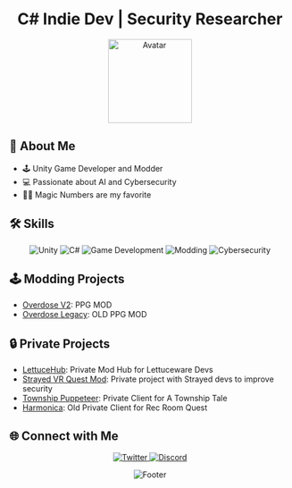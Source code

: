 <!-- Header -->
<h1 align="center">
 C# Indie Dev | Security Researcher
</h1>

<!-- Avatar -->
<p align="center">
 <img src="https://avatars.githubusercontent.com/u/77551307?v=4" alt="Avatar" width="150" height="150">
</p>

<!-- About Me -->
## 🚀 About Me

- 🕹️ Unity Game Developer and Modder
- 💻 Passionate about AI and Cybersecurity
- 🧙‍♂️ Magic Numbers are my favorite

<!-- Skills -->
## 🛠️ Skills

<p align="center">
 <img src="https://img.shields.io/badge/-Unity-000000?style=for-the-badge&logo=unity&logoColor=white" alt="Unity">
 <img src="https://img.shields.io/badge/-C%23-239120?style=for-the-badge&logo=c-sharp&logoColor=white" alt="C#">
 <img src="https://img.shields.io/badge/-Game%20Development-3498DB?style=for-the-badge" alt="Game Development">
 <img src="https://img.shields.io/badge/-Modding-8E44AD?style=for-the-badge" alt="Modding">
 <img src="https://img.shields.io/badge/-Cybersecurity-FF7F50?style=for-the-badge" alt="Cybersecurity">
</p>

<!-- Modding Projects -->
## 🕹️ Modding Projects

- [Overdose V2](https://github.com/MerelyMiserable/Overdose-V2): PPG MOD
- [Overdose Legacy](https://github.com/MerelyMiserable/Overdose-Legacy): OLD PPG MOD

<!-- Private Projects -->
## 🔒 Private Projects

- [LettuceHub](): Private Mod Hub for Lettuceware Devs
- [Strayed VR Quest Mod](): Private project with Strayed devs to improve security
- [Township Puppeteer](): Private Client for A Township Tale
- [Harmonica](): Old Private Client for Rec Room Quest

<!-- Connect with Me -->
## 🌐 Connect with Me

<p align="center">
 <a href="https://twitter.com/MerelyMisery">
   <img src="https://img.shields.io/badge/Twitter-1DA1F2?style=for-the-badge&logo=twitter&logoColor=white" alt="Twitter">
 </a>
 <a href="https://discord.com/invite/X6z36B9rP6">
   <img src="https://img.shields.io/badge/Discord-7289DA?style=for-the-badge&logo=discord&logoColor=white" alt="Discord">
 </a>
</p>

<!-- Footer -->
<p align="center">
 <img src="https://capsule-render.vercel.app/api?type=waving&color=gradient&height=65&section=footer&text=Let's%20Build%20Something%20Awesome!&fontSize=20&fontAlignY=35&animation=fadeIn" alt="Footer">
</p>
